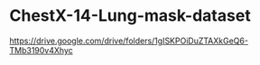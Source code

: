 # ChestX-14-Lung-mask-dataset


https://drive.google.com/drive/folders/1gISKPOiDuZTAXkGeQ6-TMb3190v4Xhyc
